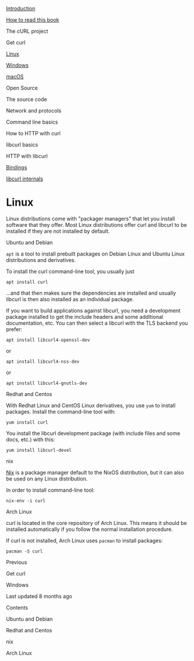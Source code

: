 
<a href="../index.html" class="link-a079aa82--primary-53a25e66--logoLink-10d08504"></a>





<a href="../index.html" class="link-a079aa82--primary-53a25e66--logoLink-10d08504"></a>





<a href="../index.html" class="navButton-94f2579c--navButtonClickable-161b88ca"><span class="text-4505230f--UIH300-2063425d--textContentFamily-49a318e1--navButtonLabel-14a4968f">Introduction</span></a>

<a href="../how-to-read.html" class="navButton-94f2579c--navButtonClickable-161b88ca"><span class="text-4505230f--UIH300-2063425d--textContentFamily-49a318e1--navButtonLabel-14a4968f">How to read this book</span></a>

<span class="text-4505230f--UIH300-2063425d--textContentFamily-49a318e1--navButtonLabel-14a4968f">The cURL project</span>

<span class="text-4505230f--UIH300-2063425d--textContentFamily-49a318e1--navButtonLabel-14a4968f">Get curl</span>

<a href="linux.html" class="navButton-94f2579c--pageItemWithChildrenNested-2c5d8183--navButtonClickable-161b88ca--navButtonOpened-6a88552e"><span class="text-4505230f--UIH300-2063425d--textContentFamily-49a318e1--navButtonLabel-14a4968f">Linux</span></a>

<a href="windows.html" class="navButton-94f2579c--pageItemWithChildrenNested-2c5d8183--navButtonClickable-161b88ca"><span class="text-4505230f--UIH300-2063425d--textContentFamily-49a318e1--navButtonLabel-14a4968f">Windows</span></a>

<a href="macos.html" class="navButton-94f2579c--pageItemWithChildrenNested-2c5d8183--navButtonClickable-161b88ca"><span class="text-4505230f--UIH300-2063425d--textContentFamily-49a318e1--navButtonLabel-14a4968f">macOS</span></a>

<span class="text-4505230f--UIH300-2063425d--textContentFamily-49a318e1--navButtonLabel-14a4968f">Open Source</span>

<span class="text-4505230f--UIH300-2063425d--textContentFamily-49a318e1--navButtonLabel-14a4968f">The source code</span>

<span class="text-4505230f--UIH300-2063425d--textContentFamily-49a318e1--navButtonLabel-14a4968f">Network and protocols</span>

<span class="text-4505230f--UIH300-2063425d--textContentFamily-49a318e1--navButtonLabel-14a4968f">Command line basics</span>



<span class="text-4505230f--UIH300-2063425d--textContentFamily-49a318e1--navButtonLabel-14a4968f">How to HTTP with curl</span>

<span class="text-4505230f--UIH300-2063425d--textContentFamily-49a318e1--navButtonLabel-14a4968f">libcurl basics</span>

<span class="text-4505230f--UIH300-2063425d--textContentFamily-49a318e1--navButtonLabel-14a4968f">HTTP with libcurl</span>

<a href="../bindings.html" class="navButton-94f2579c--navButtonClickable-161b88ca"><span class="text-4505230f--UIH300-2063425d--textContentFamily-49a318e1--navButtonLabel-14a4968f">Bindings</span></a>

<a href="../internals.html" class="navButton-94f2579c--navButtonClickable-161b88ca"><span class="text-4505230f--UIH300-2063425d--textContentFamily-49a318e1--navButtonLabel-14a4968f">libcurl internals</span></a>

<a href="../bookindex.html" class="navButton-94f2579c--navButtonClickable-161b88ca"><span class="text-4505230f--UIH300-2063425d--textContentFamily-49a318e1--navButtonLabel-14a4968f"></span></a>





# <span class="text-4505230f--DisplayH900-bfb998fa--textContentFamily-49a318e1">Linux</span>

<span class="text-4505230f--UIH300-2063425d--textUIFamily-5ebd8e40--text-8ee2c8b2"></span>

<span class="text-4505230f--UIH300-2063425d--textUIFamily-5ebd8e40--text-8ee2c8b2"></span>

<span class="text-4505230f--TextH400-3033861f--textContentFamily-49a318e1"><span data-key="d769d15f4a654771846cc59f45ea7901"><span data-offset-key="d769d15f4a654771846cc59f45ea7901:0">Linux distributions come with "packager managers" that let you install software that they offer. Most Linux distributions offer curl and libcurl to be installed if they are not installed by default.</span></span></span>

<span class="text-4505230f--HeadingH700-04e1a2a3--textContentFamily-49a318e1"><span data-key="857547443de043a48046d27c6ac79a87"><span data-offset-key="857547443de043a48046d27c6ac79a87:0">Ubuntu and Debian</span></span></span>

<span class="text-4505230f--TextH400-3033861f--textContentFamily-49a318e1"><span data-key="b223a33a833147fd8575e95fbd1ac81d"><span data-offset-key="b223a33a833147fd8575e95fbd1ac81d:0">`apt`</span><span data-offset-key="b223a33a833147fd8575e95fbd1ac81d:1"> is a tool to install prebuilt packages on Debian Linux and Ubuntu Linux distributions and derivatives.</span></span></span>

<span class="text-4505230f--TextH400-3033861f--textContentFamily-49a318e1"><span data-key="c8e747be066a49e0899fbbe5d22f7efa"><span data-offset-key="c8e747be066a49e0899fbbe5d22f7efa:0">To install the curl command-line tool, you usually just</span></span></span>

    apt install curl

<span class="text-4505230f--TextH400-3033861f--textContentFamily-49a318e1"><span data-key="92a926e3313e45fa81c244bd9331f228"><span data-offset-key="92a926e3313e45fa81c244bd9331f228:0">…and that then makes sure the dependencies are installed and usually libcurl is then also installed as an individual package.</span></span></span>

<span class="text-4505230f--TextH400-3033861f--textContentFamily-49a318e1"><span data-key="01c14da4f1c6493695df93fe7d535f20"><span data-offset-key="01c14da4f1c6493695df93fe7d535f20:0">If you want to build applications against libcurl, you need a development package installed to get the include headers and some additional documentation, etc. You can then select a libcurl with the TLS backend you prefer:</span></span></span>

    apt install libcurl4-openssl-dev

<span class="text-4505230f--TextH400-3033861f--textContentFamily-49a318e1"><span data-key="4b1cca6ad8f44286abac2fab0eeded55"><span data-offset-key="4b1cca6ad8f44286abac2fab0eeded55:0">or</span></span></span>

    apt install libcurl4-nss-dev

<span class="text-4505230f--TextH400-3033861f--textContentFamily-49a318e1"><span data-key="e858730b86e54887b9a0f6e0b85d7862"><span data-offset-key="e858730b86e54887b9a0f6e0b85d7862:0">or</span></span></span>

    apt install libcurl4-gnutls-dev

<span class="text-4505230f--HeadingH700-04e1a2a3--textContentFamily-49a318e1"><span data-key="a319e894f41d4e388e9bf0150622e16c"><span data-offset-key="a319e894f41d4e388e9bf0150622e16c:0">Redhat and Centos</span></span></span>

<span class="text-4505230f--TextH400-3033861f--textContentFamily-49a318e1"><span data-key="dc8997810f5248e0b6576ab6a4b0248e"><span data-offset-key="dc8997810f5248e0b6576ab6a4b0248e:0">With Redhat Linux and CentOS Linux derivatives, you use </span><span data-offset-key="dc8997810f5248e0b6576ab6a4b0248e:1">`yum`</span><span data-offset-key="dc8997810f5248e0b6576ab6a4b0248e:2"> to install packages. Install the command-line tool with:</span></span></span>

    yum install curl

<span class="text-4505230f--TextH400-3033861f--textContentFamily-49a318e1"><span data-key="b061946795f34b48b19df68d6d59ed66"><span data-offset-key="b061946795f34b48b19df68d6d59ed66:0">You install the libcurl development package (with include files and some docs, etc.) with this:</span></span></span>

    yum install libcurl-devel

<span class="text-4505230f--HeadingH600-23f228db--textContentFamily-49a318e1"><span data-key="b4f844d711dd4aea816a6d39524cc7e7"><span data-offset-key="b4f844d711dd4aea816a6d39524cc7e7:0">nix</span></span></span>

<span class="text-4505230f--TextH400-3033861f--textContentFamily-49a318e1"><span data-key="8bd1c03dc6a747a1be82cf33ca08e71d"><span data-offset-key="8bd1c03dc6a747a1be82cf33ca08e71d:0"><span data-slate-zero-width="z">​</span></span></span><a href="https://nixos.org/nix/" class="link-a079aa82--primary-53a25e66--link-faf6c434"><span data-key="280f98dd26e049e8873741a4153addb2"><span data-offset-key="280f98dd26e049e8873741a4153addb2:0">Nix</span></span></a><span data-key="901f312e5b664bef82bc1b34994acbd1"><span data-offset-key="901f312e5b664bef82bc1b34994acbd1:0"> is a package manager default to the NixOS distribution, but it can also be used on any Linux distribution.</span></span></span>

<span class="text-4505230f--TextH400-3033861f--textContentFamily-49a318e1"><span data-key="e513324366324aefae5ec996ed508484"><span data-offset-key="e513324366324aefae5ec996ed508484:0">In order to install command-line tool:</span></span></span>

    nix-env -i curl

<span class="text-4505230f--HeadingH700-04e1a2a3--textContentFamily-49a318e1"><span data-key="730476474069464ba012acb46a8f0e8b"><span data-offset-key="730476474069464ba012acb46a8f0e8b:0">Arch Linux</span></span></span>

<span class="text-4505230f--TextH400-3033861f--textContentFamily-49a318e1"><span data-key="a3c3da89777c4cb2aae5f86636540a96"><span data-offset-key="a3c3da89777c4cb2aae5f86636540a96:0">curl is located in the core repository of Arch Linux. This means it should be installed automatically if you follow the normal installation procedure.</span></span></span>

<span class="text-4505230f--TextH400-3033861f--textContentFamily-49a318e1"><span data-key="95d3a34e31a34268ad41e68e0af61e4e"><span data-offset-key="95d3a34e31a34268ad41e68e0af61e4e:0">If curl is not installed, Arch Linux uses </span><span data-offset-key="95d3a34e31a34268ad41e68e0af61e4e:1">`pacman`</span><span data-offset-key="95d3a34e31a34268ad41e68e0af61e4e:2"> to install packages:</span></span></span>

    pacman -S curl

<a href="../get.html" class="reset-3c756112--card-6570f064--whiteCard-fff091a4--cardPrevious-56a5e674"></a>

<span class="text-4505230f--TextH200-a3425406--textContentFamily-49a318e1">Previous</span>

<span class="text-4505230f--UIH400-4e41e82a--textContentFamily-49a318e1">Get curl</span>

<a href="windows.html" class="reset-3c756112--card-6570f064--whiteCard-fff091a4--cardNext-19241c42"></a>


<span class="text-4505230f--UIH400-4e41e82a--textContentFamily-49a318e1">Windows</span>



<span class="text-4505230f--TextH200-a3425406--textContentFamily-49a318e1">Last updated 8 months ago</span>



<span class="text-4505230f--InfoH100-1e92e1d1--textContentFamily-49a318e1">Contents</span>

<a href="linux.html#ubuntu-and-debian" class="reset-3c756112--menuItem-aa02f6ec--menuItemLight-757d5235--menuItemInline-173bdf97--pageTocItem-f4427024"></a>

<span class="text-4505230f--UIH300-2063425d--textContentFamily-49a318e1"><span class="text-4505230f--UIH200-50ead35f--textContentFamily-49a318e1">Ubuntu and Debian</span></span>

<a href="linux.html#redhat-and-centos" class="reset-3c756112--menuItem-aa02f6ec--menuItemLight-757d5235--menuItemInline-173bdf97--pageTocItem-f4427024"></a>

<span class="text-4505230f--UIH300-2063425d--textContentFamily-49a318e1"><span class="text-4505230f--UIH200-50ead35f--textContentFamily-49a318e1">Redhat and Centos</span></span>

<a href="linux.html#nix" class="reset-3c756112--menuItem-aa02f6ec--menuItemLight-757d5235--menuItemInline-173bdf97--pageTocItem-f4427024"></a>

<span class="text-4505230f--UIH300-2063425d--textContentFamily-49a318e1"><span class="text-4505230f--UIH200-50ead35f--textContentFamily-49a318e1--pageTocLinkH2-2294976c">nix</span></span>

<a href="linux.html#arch-linux" class="reset-3c756112--menuItem-aa02f6ec--menuItemLight-757d5235--menuItemInline-173bdf97--pageTocItem-f4427024"></a>

<span class="text-4505230f--UIH300-2063425d--textContentFamily-49a318e1"><span class="text-4505230f--UIH200-50ead35f--textContentFamily-49a318e1">Arch Linux</span></span>
